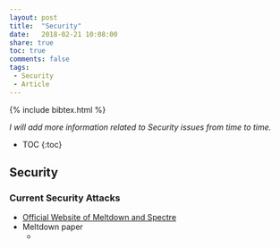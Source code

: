 ```yaml
---
layout: post
title:  "Security"
date:   2018-02-21 10:08:00
share: true
toc: true
comments: false
tags:
 - Security
 - Article
---
```


{% include bibtex.html %}

*I will add more information related to Security issues from time to time.*

* TOC
{:toc}

## Security

### Current Security Attacks

<bibtex src="{{ site.url }}/bibtex/2018_-_Security.bib"></bibtex>

* [Official Website of Meltdown and Spectre](https://meltdownattack.com/)
* Meltdown paper 
  * <div class="bibtex_display" bibtexkeys="Lipp2018meltdown"></div>
